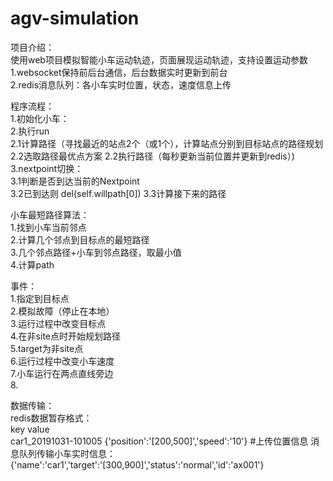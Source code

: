 # agv-simulation
项目介绍：  
使用web项目模拟智能小车运动轨迹，页面展现运动轨迹，支持设置运动参数    
1.websocket保持前后台通信，后台数据实时更新到前台       
2.redis消息队列：各小车实时位置，状态，速度信息上传    

程序流程：    
1.初始化小车：   
2.执行run    
2.1计算路径（寻找最近的站点2个（或1个），计算站点分别到目标站点的路径规划    
2.2选取路径最优点方案
2.2执行路径（每秒更新当前位置并更新到redis）)    
3.nextpoint切换：    
3.1判断是否到达当前的Nextpoint    
3.2已到达则 del(self.willpath[0])
3.3计算接下来的路径


小车最短路径算法：    
1.找到小车当前邻点    
2.计算几个邻点到目标点的最短路径    
3.几个邻点路径+小车到邻点路径，取最小值   
4.计算path


事件：    
1.指定到目标点    
2.模拟故障（停止在本地）    
3.运行过程中改变目标点    
4.在非site点时开始规划路径    
5.target为非site点    
6.运行过程中改变小车速度   
7.小车运行在两点直线旁边   
8.    

数据传输：    
redis数据暂存格式：    
key  value  
car1_20191031-101005 {'position':'[200,500]','speed':'10'} #上传位置信息
消息队列传输小车实时信息：    
{'name':'car1','target':'[300,900]','status':'normal','id':'ax001'} 
